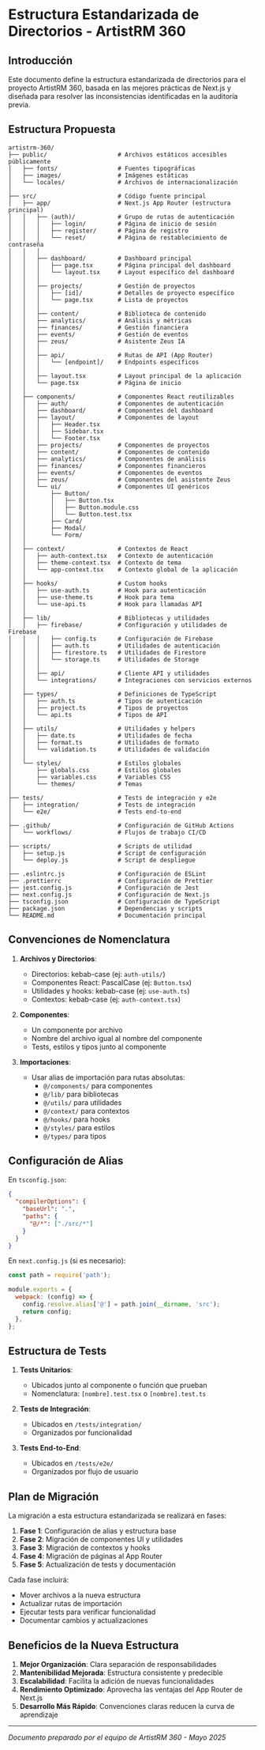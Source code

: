 # Estructura Estandarizada de Directorios - ArtistRM 360

## Introducción

Este documento define la estructura estandarizada de directorios para el proyecto ArtistRM 360, basada en las mejores prácticas de Next.js y diseñada para resolver las inconsistencias identificadas en la auditoría previa.

## Estructura Propuesta

```
artistrm-360/
├── public/                    # Archivos estáticos accesibles públicamente
│   ├── fonts/                 # Fuentes tipográficas
│   ├── images/                # Imágenes estáticas
│   └── locales/               # Archivos de internacionalización
│
├── src/                       # Código fuente principal
│   ├── app/                   # Next.js App Router (estructura principal)
│   │   ├── (auth)/            # Grupo de rutas de autenticación
│   │   │   ├── login/         # Página de inicio de sesión
│   │   │   ├── register/      # Página de registro
│   │   │   └── reset/         # Página de restablecimiento de contraseña
│   │   │
│   │   ├── dashboard/         # Dashboard principal
│   │   │   ├── page.tsx       # Página principal del dashboard
│   │   │   └── layout.tsx     # Layout específico del dashboard
│   │   │
│   │   ├── projects/          # Gestión de proyectos
│   │   │   ├── [id]/          # Detalles de proyecto específico
│   │   │   └── page.tsx       # Lista de proyectos
│   │   │
│   │   ├── content/           # Biblioteca de contenido
│   │   ├── analytics/         # Análisis y métricas
│   │   ├── finances/          # Gestión financiera
│   │   ├── events/            # Gestión de eventos
│   │   ├── zeus/              # Asistente Zeus IA
│   │   │
│   │   ├── api/               # Rutas de API (App Router)
│   │   │   └── [endpoint]/    # Endpoints específicos
│   │   │
│   │   ├── layout.tsx         # Layout principal de la aplicación
│   │   └── page.tsx           # Página de inicio
│   │
│   ├── components/            # Componentes React reutilizables
│   │   ├── auth/              # Componentes de autenticación
│   │   ├── dashboard/         # Componentes del dashboard
│   │   ├── layout/            # Componentes de layout
│   │   │   ├── Header.tsx
│   │   │   ├── Sidebar.tsx
│   │   │   └── Footer.tsx
│   │   ├── projects/          # Componentes de proyectos
│   │   ├── content/           # Componentes de contenido
│   │   ├── analytics/         # Componentes de análisis
│   │   ├── finances/          # Componentes financieros
│   │   ├── events/            # Componentes de eventos
│   │   ├── zeus/              # Componentes del asistente Zeus
│   │   └── ui/                # Componentes UI genéricos
│   │       ├── Button/
│   │       │   ├── Button.tsx
│   │       │   ├── Button.module.css
│   │       │   └── Button.test.tsx
│   │       ├── Card/
│   │       ├── Modal/
│   │       └── Form/
│   │
│   ├── context/               # Contextos de React
│   │   ├── auth-context.tsx   # Contexto de autenticación
│   │   ├── theme-context.tsx  # Contexto de tema
│   │   └── app-context.tsx    # Contexto global de la aplicación
│   │
│   ├── hooks/                 # Custom hooks
│   │   ├── use-auth.ts        # Hook para autenticación
│   │   ├── use-theme.ts       # Hook para tema
│   │   └── use-api.ts         # Hook para llamadas API
│   │
│   ├── lib/                   # Bibliotecas y utilidades
│   │   ├── firebase/          # Configuración y utilidades de Firebase
│   │   │   ├── config.ts      # Configuración de Firebase
│   │   │   ├── auth.ts        # Utilidades de autenticación
│   │   │   ├── firestore.ts   # Utilidades de Firestore
│   │   │   └── storage.ts     # Utilidades de Storage
│   │   │
│   │   ├── api/               # Cliente API y utilidades
│   │   └── integrations/      # Integraciones con servicios externos
│   │
│   ├── types/                 # Definiciones de TypeScript
│   │   ├── auth.ts            # Tipos de autenticación
│   │   ├── project.ts         # Tipos de proyectos
│   │   └── api.ts             # Tipos de API
│   │
│   ├── utils/                 # Utilidades y helpers
│   │   ├── date.ts            # Utilidades de fecha
│   │   ├── format.ts          # Utilidades de formato
│   │   └── validation.ts      # Utilidades de validación
│   │
│   └── styles/                # Estilos globales
│       ├── globals.css        # Estilos globales
│       ├── variables.css      # Variables CSS
│       └── themes/            # Temas
│
├── tests/                     # Tests de integración y e2e
│   ├── integration/           # Tests de integración
│   └── e2e/                   # Tests end-to-end
│
├── .github/                   # Configuración de GitHub Actions
│   └── workflows/             # Flujos de trabajo CI/CD
│
├── scripts/                   # Scripts de utilidad
│   ├── setup.js               # Script de configuración
│   └── deploy.js              # Script de despliegue
│
├── .eslintrc.js               # Configuración de ESLint
├── .prettierrc                # Configuración de Prettier
├── jest.config.js             # Configuración de Jest
├── next.config.js             # Configuración de Next.js
├── tsconfig.json              # Configuración de TypeScript
├── package.json               # Dependencias y scripts
└── README.md                  # Documentación principal
```

## Convenciones de Nomenclatura

1. **Archivos y Directorios**:
   - Directorios: kebab-case (ej: `auth-utils/`)
   - Componentes React: PascalCase (ej: `Button.tsx`)
   - Utilidades y hooks: kebab-case (ej: `use-auth.ts`)
   - Contextos: kebab-case (ej: `auth-context.tsx`)

2. **Componentes**:
   - Un componente por archivo
   - Nombre del archivo igual al nombre del componente
   - Tests, estilos y tipos junto al componente

3. **Importaciones**:
   - Usar alias de importación para rutas absolutas:
     - `@/components/` para componentes
     - `@/lib/` para bibliotecas
     - `@/utils/` para utilidades
     - `@/context/` para contextos
     - `@/hooks/` para hooks
     - `@/styles/` para estilos
     - `@/types/` para tipos

## Configuración de Alias

En `tsconfig.json`:

```json
{
  "compilerOptions": {
    "baseUrl": ".",
    "paths": {
      "@/*": ["./src/*"]
    }
  }
}
```

En `next.config.js` (si es necesario):

```javascript
const path = require('path');

module.exports = {
  webpack: (config) => {
    config.resolve.alias['@'] = path.join(__dirname, 'src');
    return config;
  },
};
```

## Estructura de Tests

1. **Tests Unitarios**:
   - Ubicados junto al componente o función que prueban
   - Nomenclatura: `[nombre].test.tsx` o `[nombre].test.ts`

2. **Tests de Integración**:
   - Ubicados en `/tests/integration/`
   - Organizados por funcionalidad

3. **Tests End-to-End**:
   - Ubicados en `/tests/e2e/`
   - Organizados por flujo de usuario

## Plan de Migración

La migración a esta estructura estandarizada se realizará en fases:

1. **Fase 1**: Configuración de alias y estructura base
2. **Fase 2**: Migración de componentes UI y utilidades
3. **Fase 3**: Migración de contextos y hooks
4. **Fase 4**: Migración de páginas al App Router
5. **Fase 5**: Actualización de tests y documentación

Cada fase incluirá:
- Mover archivos a la nueva estructura
- Actualizar rutas de importación
- Ejecutar tests para verificar funcionalidad
- Documentar cambios y actualizaciones

## Beneficios de la Nueva Estructura

1. **Mejor Organización**: Clara separación de responsabilidades
2. **Mantenibilidad Mejorada**: Estructura consistente y predecible
3. **Escalabilidad**: Facilita la adición de nuevas funcionalidades
4. **Rendimiento Optimizado**: Aprovecha las ventajas del App Router de Next.js
5. **Desarrollo Más Rápido**: Convenciones claras reducen la curva de aprendizaje

---

*Documento preparado por el equipo de ArtistRM 360 - Mayo 2025*
